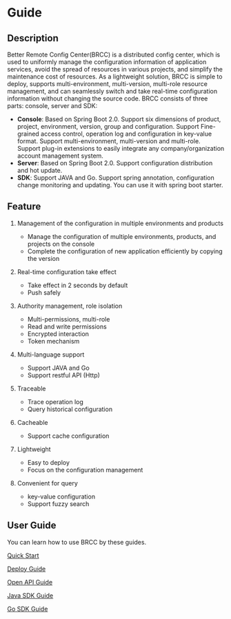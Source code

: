 # Guide

## Description
Better Remote Config Center(BRCC) is a distributed config center, which is used to uniformly manage the configuration information of application services, avoid the spread of  resources in various projects, and simplify the maintenance cost of resources. As a lightweight solution, BRCC is simple to deploy, supports multi-environment, multi-version, multi-role resource management, and can seamlessly switch and take real-time configuration information without changing the source code.
BRCC consists of three parts: console, server and SDK:
- **Console**: Based on Spring Boot 2.0. Support six dimensions of product, project, environment, version, group and configuration. Support Fine-grained access control, operation log and configuration in key-value format. Support multi-environment, multi-version and multi-role. Support plug-in extensions to easily integrate any company/organization account management system.
- **Server**: Based on Spring Boot 2.0. Support configuration distribution and hot update.
- **SDK**: Support JAVA and Go. Support spring annotation, configuration change monitoring and updating. You can use it with spring boot starter.

## Feature
1. Management of the configuration in  multiple environments and products
    - Manage the configuration of multiple environments, products, and projects on the console
    - Complete the configuration of new application efficiently by copying the version

2. Real-time configuration take effect
    - Take effect in 2 seconds by default
    - Push safely

3. Authority management, role isolation
    - Multi-permissions, multi-role
    - Read and write permissions
    - Encrypted interaction
    - Token mechanism

4. Multi-language support
    - Support JAVA and Go
    - Support restful API (Http)

5. Traceable
    - Trace operation log
    - Query historical configuration

6. Cacheable
    - Support cache configuration

7. Lightweight
    - Easy to deploy
    - Focus on the configuration management

8. Convenient for query
    - key-value configuration
    - Support fuzzy search

## User Guide
You can learn how to use BRCC by these guides.

[Quick Start](./start.md)

[Deploy Guide](./deploy.md)

[Open API Guide](./api.md)

[Java SDK Guide](./java-sdk.md)

[Go SDK Guide](./go-sdk.md)
